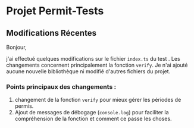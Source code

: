 # Projet Permit-Tests

## Modifications Récentes

Bonjour,

j'ai effectué quelques modifications sur le fichier `index.ts` du test . Les changements concernent principalement la fonction `verify`. Je n'ai ajouté aucune nouvelle bibliothèque ni modifié d'autres fichiers du projet.

### Points principaux des changements :

1. changement de la fonction `verify` pour mieux gérer les périodes de permis.
2. Ajout de messages de débogage (`console.log`) pour faciliter la compréhension de la fonction et comment ce passe les choses.
